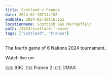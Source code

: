 ```yaml
---
title: Scotland v France
date: 2024-02-10T14:15Z
endDate: 2024-02-10T16:15Z
locationName: Scottish Gas Murrayfield
path: /2024/scotland-france/
tags: ["Scotland", "France"]
---
```


The fourth game of 6 Nations 2024 tournament.

Watch live on:

🇬🇧 BBC
🇫🇷 France 2
🇮🇹 DMAX 